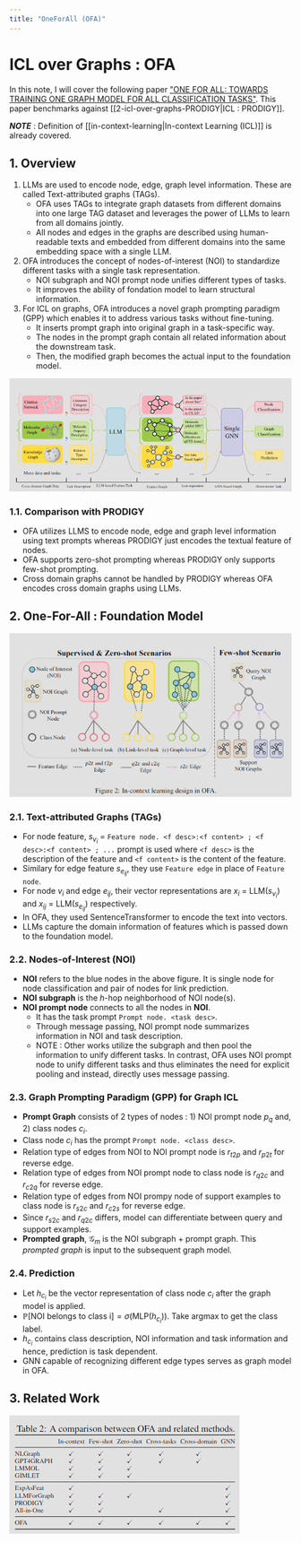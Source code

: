 ```yaml
---
title: "OneForAll (OFA)"
---
```


# ICL over Graphs : OFA

In this note, I will cover the following paper ["ONE FOR ALL: TOWARDS TRAINING ONE GRAPH MODEL FOR ALL CLASSIFICATION TASKS"](https://arxiv.org/pdf/2310.00149v1.pdf). This paper benchmarks against [[2-icl-over-graphs-PRODIGY|ICL : PRODIGY]]. 

_**NOTE**_ : Definition of [[in-context-learning|In-context Learning (ICL)]] is already covered.

## 1. Overview

1. LLMs are used to encode node, edge, graph level information. These are called Text-attributed graphs (TAGs).
    - OFA uses TAGs to integrate graph datasets from different domains into one large TAG dataset and leverages the power of LLMs to learn from all domains jointly.
    - All nodes and edges in the graphs are described using human-readable texts and embedded from different domains into the same embedding space with a single LLM.
2. OFA introduces the concept of nodes-of-interest (NOI) to standardize different tasks with a single task representation.
    - NOI subgraph and NOI prompt node unifies different types of tasks.
    - It improves the ability of fondation model to learn structural information.
3. For ICL on graphs,  OFA introduces a novel graph prompting paradigm (GPP) which enables it to address various tasks without fine-tuning.
    - It inserts prompt graph into original graph in a task-specific way.
    -  The nodes in the prompt graph contain all related information about the downstream task. 
    -  Then, the modified graph becomes the actual input to the foundation model.

![OFA pipeline](../assets/ofa-pipeline.png)

### 1.1. Comparison with PRODIGY

- OFA utilizes LLMS to encode node, edge and graph level information using text prompts whereas PRODIGY just encodes the textual feature of nodes.
- OFA supports zero-shot prompting whereas PRODIGY only supports few-shot prompting.
- Cross domain graphs cannot be handled by PRODIGY whereas OFA encodes cross domain graphs using LLMs.

## 2. One-For-All : Foundation Model

![OFA model](../assets/ofa-model.png)

### 2.1. Text-attributed Graphs (TAGs)

- For node feature, $s_{v_i}$ = `Feature node. <f desc>:<f content> ; <f desc>:<f content> ; ...` prompt is used where `<f desc>` is the description of the feature and `<f content>` is the content of the feature.
- Similary for edge feature $s_{e_{ij}}$, they use `Feature edge` in place of `Feature node`.
- For node $v_i$ and edge $e_{ij}$, their vector representations are $x_i$ = LLM($s_{v_i}$) and $x_{ij}$ = LLM($s_{e_{ij}}$) respectively.
- In OFA, they used SentenceTransformer to encode the text into vectors.
- LLMs capture the domain information of features which is passed down to the foundation model.

### 2.2. Nodes-of-Interest (NOI)

- **NOI** refers to the blue nodes in the above figure. It is single node for node classification and pair of nodes for link prediction.
- **NOI subgraph** is the $h$-hop neighborhood of NOI node(s).
- **NOI prompt node** connects to all the nodes in **NOI**.
    - It has the task prompt `Prompt node. <task desc>`.
    - Through message passing, NOI prompt node summarizes information in NOI and task description.
    - NOTE : Other works utilize the subgraph and then pool the information to unify different tasks. In contrast, OFA uses NOI prompt node to unify different tasks and thus eliminates the need for explicit pooling and instead, directly uses message passing.

### 2.3. Graph Prompting Paradigm (GPP) for Graph ICL 

- **Prompt Graph** consists of 2 types of nodes : 1) NOI prompt node $p_q$ and, 2) class nodes $c_i$.
- Class node $c_i$ has the prompt `Prompt node. <class desc>`.
- Relation type of edges from NOI to NOI prompt node is $r_{t2p}$ and $r_{p2t}$ for reverse edge.
- Relation type of edges from NOI prompt node to class node is $r_{q2c}$ and $r_{c2q}$ for reverse edge.
- Relation type of edges from NOI prompy node of support examples to class node is $r_{s2c}$ and $r_{c2s}$ for reverse edge.
- Since $r_{s2c}$ and $r_{q2c}$ differs, model can differentiate between query and support examples.
- **Prompted graph**, $\mathcal{G}_m$ is the NOI subgraph + prompt graph. This *prompted graph* is input to the subsequent graph model.

### 2.4. Prediction

- Let $h_{c_i}$ be the vector representation of class node $c_i$ after the graph model is applied.
- $\mathbb{P}\text{[NOI belongs to class i]} = \sigma(\text{MLP}(h_{c_i}))$. Take $\text{argmax}$ to get the class label.
- $h_{c_i}$ contains class description, NOI information and task information and hence, prediction is task dependent.
- GNN capable of recognizing different edge types serves as graph model in OFA.

## 3. Related Work

![OFA comparison](../assets/ofa-comparison.png)


